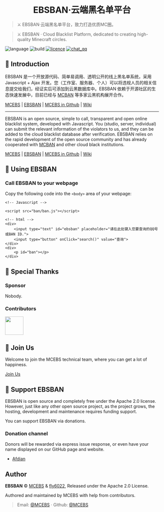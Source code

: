 # <center>EBSBAN·云端黑名单平台</center>

> ⚔ EBSBAN·云端黑名单平台，致力打造优质MC圈。

> ⚔ EBSBAN · Cloud Blacklist Platform, dedicated to creating high-quality Minecraft circles.

![language](https://img.shields.io/badge/language-Javascript-orange)
![build](https://img.shields.io/badge/build-passing-success)
[![licence](https://img.shields.io/badge/licence-Apache%202.0-blue)](https://github.com/MCEBS/EBSBAN/blob/master/LICENSE)
[![chat_qq](https://img.shields.io/badge/chat-qq-66ccff)](https://jq.qq.com/?_wv=1027&k=lObjv1Zg)

## 📒 Introduction

EBSBAN 是一个开放源代码、简单易调用、透明公开的线上黑名单系统，采用 Javascript + Ajax 开发。您（工作室、服务器、个人）可以将违规人员的相关信息提交给我们，经证实后可添加到云黑数据库中。EBSBAN 依赖于开源社区的生态快速发展中，目前已经与 [MCBAN](https://mcban.cn/) 等多家云黑机构展开合作。

[MCEBS](https://mcebs.cc/) | [EBSBAN](https://ban.mcebs.cc/) | [MCEBS in Github](https://github.com/MCEBS/) | [Wiki](https://wiki.ban.mcebs.cc/)

<hr>

EBSBAN is an open source, simple to call, transparent and open online blacklist system, developed with Javascript. You (studio, server, individual) can submit the relevant information of the violators to us, and they can be added to the cloud blacklist database after verification. EBSBAN relies on the rapid development of the open source community and has already cooperated with [MCBAN](https://mcban.cn/) and other cloud black institutions.

[MCEBS](https://mcebs.cc/) | [EBSBAN](https://ban.mcebs.cc/) | [MCEBS in Github](https://github.com/MCEBS/) | [Wiki](https://wiki.ban.mcebs.cc/)

## 📖 Using EBSBAN

### Call EBSBAN to your webpage

Copy the following code into the ```<body>``` area of your webpage:

```
<!-- Javascript -->

<script src="ban/ban.js"></script>

<!-- html -->
<div>
	<input type="text" id="ebsban" placeholder="请在此处键入您要查询的QQ号或BAN ID.">
	<input type="button" onClick="search()" value="查询">
</div>
<div>
	<p id="ban"></p>
</div>
```
## 🎈 Special Thanks

### Sponsor

Nobody.

### Contributors

<div><a href="https://fly6022.fun/" target="_blank"><img height="60px" src="https://fly6022.fun/images/avatar.png"></a></div>

## 🌱 Join Us

Welcome to join the MCEBS technical team, where you can get a lot of happiness.

[Join Us](https://join.mcebs.cc)

## 💖 Support EBSBAN

EBSBAN is open source and completely free under the Apache 2.0 license. However, just like any other open source project, as the project grows, the hosting, development and maintenance requires funding support.

You can support EBSBAN via donations.

### Donation channel

Donors will be rewarded via express issue response, or even have your name displayed on our GitHub page and website.

- [Afdian](https://afdian.net/MCEBS)

## Author

**EBSBAN** © [MCEBS](https://mcebs.cc) & [fly6022](https://fly6022.fun/), Released under the Apache 2.0 License. 

Authored and maintained by MCEBS with help from contributors.

> Email: [@MCEBS](mailto:gf@mcebs.cc) · Github: [@MCEBS](https://github.com/MCEBS)